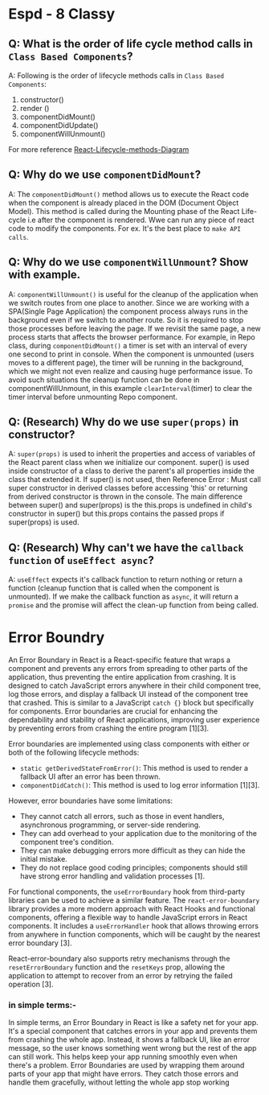 

# Espd - 8 Classy

## Q: What is the order of life cycle method calls in `Class Based Components`?

A: Following is the order of lifecycle methods calls in `Class Based Components`:

1. constructor()
2. render ()
3. componentDidMount()
4. componentDidUpdate()
5. componentWillUnmount()

For more reference [React-Lifecycle-methods-Diagram](https://projects.wojtekmaj.pl/react-lifecycle-methods-diagram/)

## Q: Why do we use `componentDidMount`?

A: The `componentDidMount()` method allows us to execute the React code when the component is already placed in the DOM (Document Object Model). This method is called during the Mounting phase of the React Life-cycle i.e after the component is rendered.
Wwe can run any piece of react code to modify the components. For ex. It's the best place to `make API calls`.

## Q: Why do we use `componentWillUnmount`? Show with example.

A: `componentWillUnmount()` is useful for the cleanup of the application when we switch routes from one place to another. Since we are working with a SPA(Single Page Application) the component process always runs in the background even if we switch to another route. So it is required to stop those processes before leaving the page. If we revisit the same page, a new process starts that affects the browser performance.
For example, in Repo class, during `componentDidMount()` a timer is set with an interval of every one second to print in console. When the component is unmounted (users moves to a different page), the timer will be running in the background, which we might not even realize and causing huge performance issue. To avoid such situations the cleanup function can be done in componentWillUnmount, in this example `clearInterval`(timer) to clear the timer interval before unmounting Repo component.

## Q: (Research) Why do we use `super(props)` in constructor?

A: `super(props)` is used to inherit the properties and access of variables of the React parent class when we initialize our component.
super() is used inside constructor of a class to derive the parent's all properties inside the class that extended it. If super() is not used, then Reference Error : Must call super constructor in derived classes before accessing 'this' or returning from derived constructor is thrown in the console.
The main difference between super() and super(props) is the this.props is undefined in child's constructor in super() but this.props contains the passed props if super(props) is used.

## Q: (Research) Why can't we have the `callback function` of `useEffect async`?

A: `useEffect` expects it's callback function to return nothing or return a function (cleanup function that is called when the component is unmounted). If we make the callback function as `async`, it will return a `promise` and the promise will affect the clean-up function from being called.


# Error Boundry

An Error Boundary in React is a React-specific feature that wraps a component and prevents any errors from spreading to other parts of the application, thus preventing the entire application from crashing. It is designed to catch JavaScript errors anywhere in their child component tree, log those errors, and display a fallback UI instead of the component tree that crashed. This is similar to a JavaScript `catch {}` block but specifically for components. Error boundaries are crucial for enhancing the dependability and stability of React applications, improving user experience by preventing errors from crashing the entire program [1][3].

Error boundaries are implemented using class components with either or both of the following lifecycle methods:
- `static getDerivedStateFromError()`: This method is used to render a fallback UI after an error has been thrown.
- `componentDidCatch()`: This method is used to log error information [1][3].

However, error boundaries have some limitations:
- They cannot catch all errors, such as those in event handlers, asynchronous programming, or server-side rendering.
- They can add overhead to your application due to the monitoring of the component tree's condition.
- They can make debugging errors more difficult as they can hide the initial mistake.
- They do not replace good coding principles; components should still have strong error handling and validation processes [1].

For functional components, the `useErrorBoundary` hook from third-party libraries can be used to achieve a similar feature. The `react-error-boundary` library provides a more modern approach with React Hooks and functional components, offering a flexible way to handle JavaScript errors in React components. It includes a `useErrorHandler` hook that allows throwing errors from anywhere in function components, which will be caught by the nearest error boundary [3].

React-error-boundary also supports retry mechanisms through the `resetErrorBoundary` function and the `resetKeys` prop, allowing the application to attempt to recover from an error by retrying the failed operation [3].

### in simple terms:-

In simple terms, an Error Boundary in React is like a safety net for your app. It's a special component that catches errors in your app and prevents them from crashing the whole app. Instead, it shows a fallback UI, like an error message, so the user knows something went wrong but the rest of the app can still work. This helps keep your app running smoothly even when there's a problem. Error Boundaries are used by wrapping them around parts of your app that might have errors. They catch those errors and handle them gracefully, without letting the whole app stop working
